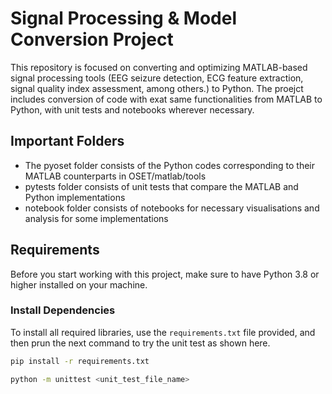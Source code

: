 # Signal Processing & Model Conversion Project

This repository is focused on converting and optimizing MATLAB-based signal processing tools (EEG seizure detection, ECG feature extraction, signal quality index assessment, among others.) to Python. The proejct includes conversion of code with exat same functionalities from MATLAB to Python, with unit tests and notebooks wherever necessary.

## Important Folders

* The pyoset folder consists of the Python codes corresponding to their MATLAB counterparts in OSET/matlab/tools
* pytests folder consists of unit tests that compare the MATLAB and Python implementations
* notebook folder consists of notebooks for necessary visualisations and analysis for some implementations
  
## Requirements

Before you start working with this project, make sure to have Python 3.8 or higher installed on your machine.

### Install Dependencies

To install all required libraries, use the `requirements.txt` file provided, and then prun the next command to try the unit test as shown here.

```bash
pip install -r requirements.txt

python -m unittest <unit_test_file_name>
